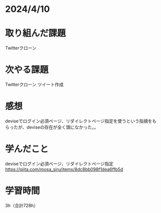 # 2024/4/10
# 取り組んだ課題
Twitterクローン

# 次やる課題
Twitterクローン ツイート作成

# 感想
deviseでログイン必須ページ、リダイレクトページ指定を使うという指摘をもらったが、deviseの存在が全く頭になかった。。


# 学んだこと
deviseでログイン必須ページ、リダイレクトページ指定
https://qiita.com/mosa_siru/items/8dc8bb098f1dea6ffb5d

# 学習時間
3h（合計728h）
